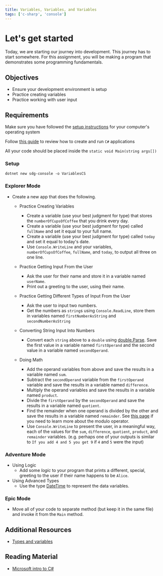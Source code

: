 ```yaml
---
title: Variables, Variables, and Variables
tags: ['c-sharp', 'console']
---
```


# Let's get started

Today, we are starting our journey into development. This journey has to start somewhere. For this assignment, you will be making a program that demonstrates some programming fundamentals.

## Objectives

- Ensure your development environment is setup
- Practice creating variables
- Practice working with user input

## Requirements

Make sure you have followed the [setup instructions](/lessons/cs-environment-setup) for your computer's operating system

Follow [this guide](/lessons/cs-how-to-create-and-run-programs) to review how to create and run `C#` applications

All your code should be placed inside the `static void Main(string args[])`

### Setup

```shell
dotnet new sdg-console -o VariablesCS
```

### Explorer Mode

- Create a new app that does the following.

  - Practice Creating Variables

    - Create a variable (use your best judgment for type) that stores the `numberOfCupsOfCoffee` that you drink every day.
    - Create a variable (use your best judgment for type) called `fullName` and set it equal to your full name.
    - Create a variable (use your best judgment for type) called `today` and set it equal to today's date.
    - Use `Console.WriteLine` and your variables, `numberOfCupsOfCoffee`, `fullName`, and `today`, to output all three on one line.

  - Practice Getting Input From the User

    - Ask the user for their name and store it in a variable named `userName`.
    - Print out a greeting to the user, using their name.

  - Practice Getting Different Types of Input From the User

    - Ask the user to input two numbers.
    - Get the numbers as `string`s using `Console.ReadLine`, store them in variables named `firstNumberAsString` and `secondNumberAsString`

  - Converting String Input Into Numbers

    - Convert each `string` above to a `double` using [double.Parse](https://docs.microsoft.com/en-us/dotnet/api/system.double.Parse?view=netcore-3.1). Save the first value in a variable named `firstOperand` and the second value in a variable named `secondOperand`.

  - Doing Math

    - Add the operand variables from above and save the results in a variable named `sum`.
    - Subtract the `secondOperand` variable from the `firstOperand` variable and save the results in a variable named `difference`.
    - Multiply the operand variables and save the results in a variable named `product`.
    - Divide the `firstOperand` by the `secondOperand` and save the results in a variable named `quotient`.
    - Find the remainder when one operand is divided by the other and save the results in a variable named `remainder`. See [this page](https://docs.microsoft.com/en-us/dotnet/csharp/language-reference/operators/arithmetic-operators#remainder-operator-) if you need to learn more about the modulo operator.
    - Use `Console.WriteLine` to present the user, in a meaningful way, each of the values for the `sum`, `difference`, `quotient`, `product`, and `remainder` variables. (e.g. perhaps one of your outputs is similar to `If you add 4 and 5 you get 9` if `4` and `5` were the input)

### Adventure Mode

- Using Logic
  - Add some _logic_ to your program that prints a different, special, greeting to the user if their name happens to be `Alice`.
- Using Advanced Types
  - Use the type [DateTime](https://docs.microsoft.com/en-us/dotnet/api/system.datetime?view=netcore-3.1) to represent the data variables.

### Epic Mode

- Move all of your code to separate method (but keep it in the same file) and invoke it from the `Main` method.

## Additional Resources

- [Types and variables](https://docs.microsoft.com/en-us/dotnet/csharp/tour-of-csharp/types-and-variables)

## Reading Material

- [Microsoft intro to C#](https://docs.microsoft.com/en-us/dotnet/csharp/tour-of-csharp/)
